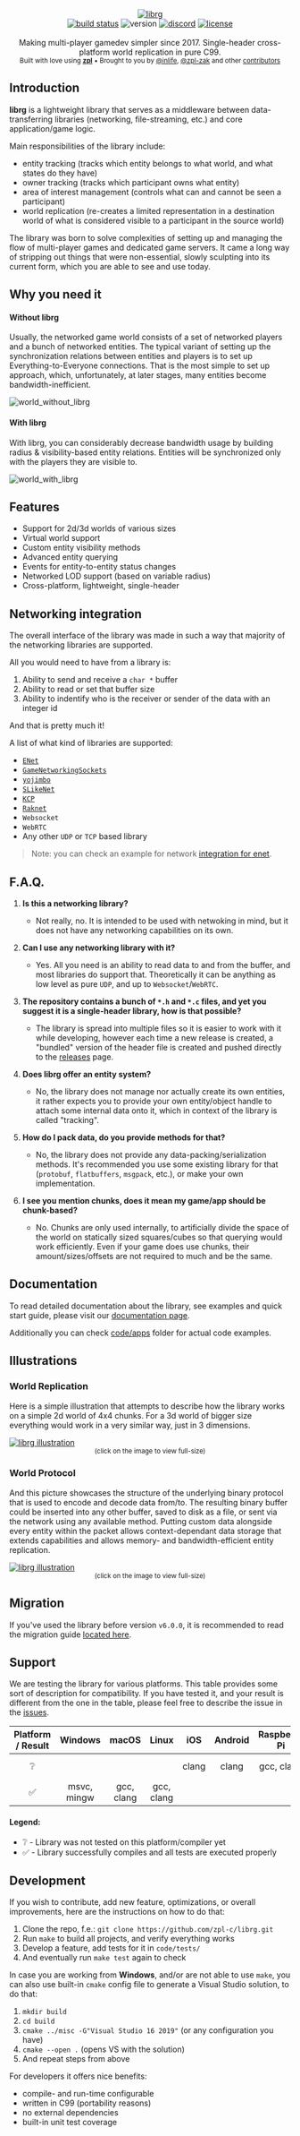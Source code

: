 <div align="center">
    <a href="https://github.com/zpl-c/librg"><img src="https://user-images.githubusercontent.com/2182108/83804073-40d23c80-a6b6-11ea-8bee-52a42ed45bed.png" alt="librg" /></a>
</div>

<div align="center">
    <a href="https://github.com/zpl-c/librg/actions"><img src="https://img.shields.io/github/workflow/status/zpl-c/librg/tests?label=Tests&style=for-the-badge" alt="build status" /></a>
    <img src="https://img.shields.io/github/package-json/v/zpl-c/librg?style=for-the-badge" alt="version" /></a>
    <a href="https://discord.gg/2fZVEym"><img src="https://img.shields.io/discord/354670964400848898?color=7289DA&style=for-the-badge" alt="discord" /></a>
    <a href="LICENSE"><img src="https://img.shields.io/github/license/zpl-c/librg?style=for-the-badge" alt="license" /></a>
</div>

<br />

<div align="center">
  Making multi-player gamedev simpler since 2017. Single-header cross-platform world replication in pure C99.
</div>

<div align="center">
  <sub>
    Built with love using <a href="https://github.com/zpl-c/zpl"><strong>zpl</strong></a>
    &bull; Brought to you by <a href="https://github.com/inlife">@inlife</a>,
    <a href="https://github.com/zpl-zak">@zpl-zak</a>
    and other <a href="https://github.com/zpl-c/librg/graphs/contributors">contributors</a>
  </sub>
</div>

## Introduction

**librg** is a lightweight library that serves as a middleware between data-transferring libraries (networking, file-streaming, etc.) and core application/game logic.

Main responsibilities of the library include:
 * entity tracking (tracks which entity belongs to what world, and what states do they have)
 * owner tracking (tracks which participant owns what entity)
 * area of interest management (controls what can and cannot be seen a participant)
 * world replication (re-creates a limited representation in a destination world of what is considered visible to a participant in the source world)

The library was born to solve complexities of setting up and managing the flow of multi-player games and dedicated game servers.
It came a long way of stripping out things that were non-essential, slowly sculpting into its current form, which you are able to see and use today.

## Why you need it

#### Without librg

Usually, the networked game world consists of a set of networked players and a bunch of networked entities. The typical variant of setting up the synchronization relations between entities and players is to set up Everything-to-Everyone connections. That is the most simple to set up approach, which, unfortunately, at later stages, many entities become bandwidth-inefficient. 

![world_without_librg](https://user-images.githubusercontent.com/2182108/189517945-afa096dd-f2f5-42cb-a0b9-22c2b81bc03b.png)

#### With librg

With librg, you can considerably decrease bandwidth usage by building radius & visibility-based entity relations. Entities will be synchronized only with the players they are visible to.

![world_with_librg](https://user-images.githubusercontent.com/2182108/189517948-afb2dfc9-f632-4a87-bf63-47e3bab5cc42.png)

## Features

 * Support for 2d/3d worlds of various sizes
 * Virtual world support
 * Custom entity visibility methods
 * Advanced entity querying
 * Events for entity-to-entity status changes
 * Networked LOD support (based on variable radius)
 * Cross-platform, lightweight, single-header

## Networking integration

The overall interface of the library was made in such a way that majority of the networking libraries are supported.

All you would need to have from a library is:

1. Ability to send and receive a `char *` buffer
2. Ability to read or set that buffer size
3. Ability to indentify who is the receiver or sender of the data with an integer id

And that is pretty much it!

A list of what kind of libraries are supported:

* [`ENet`](https://github.com/zpl-c/enet)
* [`GameNetworkingSockets`](https://github.com/ValveSoftware/GameNetworkingSockets)
* [`yojimbo`](https://github.com/networkprotocol/yojimbo)
* [`SLikeNet`](https://github.com/SLikeSoft/SLikeNet)
* [`KCP`](https://github.com/skywind3000/kcp)
* [`Raknet`](https://github.com/facebookarchive/RakNet)
* `Websocket`
* `WebRTC`
* Any other `UDP` or `TCP` based library

> Note: you can check an example for network [integration for enet](https://github.com/zpl-c/librg/blob/master/code/apps/example-enet.c).

## F.A.Q.

1.  **Is this a networking library?**

    * Not really, no. It is intended to be used with netwoking in mind, but it does not have any networking capabilities on its own.

2. **Can I use any networking library with it?**

    * Yes. All you need is an ability to read data to and from the buffer, and most libraries do support that. Theoretically it can be anything as low level as pure `UDP`, and up to `Websocket`/`WebRTC`.

3. **The repository contains a bunch of `*.h` and `*.c` files, and yet you suggest it is a single-header library, how is that possible?**

    * The library is spread into multiple files so it is easier to work with it while developing, however each time a new release is created, a "bundled" version of the header file is created and pushed directly to the [releases](https://github.com/zpl-c/librg/releases) page.

4. **Does librg offer an entity system?**

     * No, the library does not manage nor actually create its own entities, it rather expects you to provide your own entity/object handle to attach some internal data onto it, which in context of the library is called "tracking".

5. **How do I pack data, do you provide methods for that?**

    * No, the library does not provide any data-packing/serialization methods. It's recommended you use some existing library for that (`protobuf`, `flatbuffers`, `msgpack`, etc.), or make your own implementation.

6. **I see you mention chunks, does it mean my game/app should be chunk-based?**

    * No. Chunks are only used internally, to artificially divide the space of the world on statically sized squares/cubes so that querying would work efficiently. Even if your game does use chunks, their amount/sizes/offsets are not required to much and be the same.

## Documentation

To read detailed documentation about the library, see examples and quick start guide, please visit our [documentation page](https://zpl-c.github.io/librg/#/quickstart).

Additionally you can check [code/apps](code/apps) folder for actual code examples.

## Illustrations

### World Replication

Here is a simple illustration that attempts to describe how the library works on a simple 2d world of 4x4 chunks.
For a 3d world of bigger size everything would work in a very similar way, just in 3 dimensions.

<a href="https://user-images.githubusercontent.com/2182108/83945607-87d64400-a814-11ea-8897-3c268b26b0f7.png" target="_blank">
  <img src="https://user-images.githubusercontent.com/2182108/83945607-87d64400-a814-11ea-8897-3c268b26b0f7.png" alt="librg illustration" />
</a>

<div align="center">
  <sub>(click on the image to view full-size)</sub>
</div>

### World Protocol

And this picture showcases the structure of the underlying binary protocol that is used to encode and decode data from/to. The resulting binary buffer could be inserted into any other buffer, saved to disk as a file, or sent via the network using any available method. Putting custom data alongside every entity within the packet allows context-dependant data storage that extends capabilities and allows memory- and bandwidth-efficient entity replication.

<a href="https://user-images.githubusercontent.com/2182108/181924764-3ac8b765-f7a8-4fe0-a713-3928d53a413c.png" target="_blank">
  <img src="https://user-images.githubusercontent.com/2182108/181924764-3ac8b765-f7a8-4fe0-a713-3928d53a413c.png" alt="librg illustration" />
</a>

<div align="center">
  <sub>(click on the image to view full-size)</sub>
</div>

## Migration

If you've used the library before version `v6.0.0`, it is recommended to read the migration guide [located here](https://zpl-c.github.io/librg/#/migration).

## Support

We are testing the library for various platforms. This table provides some sort of description for compatibility.
If you have tested it, and your result is different from the one in the table, please feel free to describe the issue in the [issues](https://github.com/zpl-c/librg/issues).


|  Platform / Result | Windows       | macOS         | Linux         | iOS           | Android       | Raspberry Pi  | OpenBSD       | FreeBSD       | Emscripten    |
|:------------------:|:-------------:|:-------------:|:-------------:|:-------------:|:-------------:|:-------------:|:-------------:|:-------------:|:-------------:|
| ❔                 |               |               |               | clang         | clang         | gcc, clang    | gcc, clang    | gcc, clang    |               |
| ✅                 | msvc, mingw   | gcc, clang    | gcc, clang    |               |               |               |               |               | emcc          |

#### Legend:

* ❔ - Library was not tested on this platform/compiler yet
* ✅ - Library successfully compiles and all tests are executed properly


## Development

If you wish to contribute, add new feature, optimizations, or overall improvements, here are the instructions on how to do that:

1. Clone the repo, f.e.: `git clone https://github.com/zpl-c/librg.git`
2. Run `make` to build all projects, and verify everything works
3. Develop a feature, add tests for it in `code/tests/`
4. And eventually run `make test` again to check

In case you are working from **Windows**, and/or are not able to use `make`, you can also use built-in `cmake` config file to generate a Visual Studio solution, to do that:

1. `mkdir build`
2. `cd build`
3. `cmake ../misc -G"Visual Studio 16 2019"` (or any configuration you have)
4. `cmake --open .` (opens VS with the solution)
5. And repeat steps from above

For developers it offers nice benefits:

 * compile- and run-time configurable
 * written in C99 (portability reasons)
 * no external dependencies
 * built-in unit test coverage

